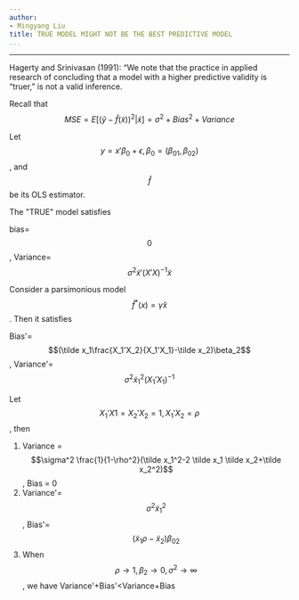```yaml
---
author:
- Mingyang Liu
title: TRUE MODEL MIGHT NOT BE THE BEST PREDICTIVE MODEL
...
```

--- 

Hagerty and Srinivasan (1991): “We note that the practice in applied research of concluding that a model with a higher predictive validity is “truer,” is not a valid inference.

Recall that $$MSE = E[(\tilde y - \hat f(\tilde x))^2 | \tilde x ]=\sigma^2+Bias^2+Variance$$

Let $$y=x'\beta_0+\epsilon, \beta_0=(\beta_{01}, \beta_{02})$$, and $$\hat{f}$$ be its OLS estimator. 

The "TRUE" model satisfies

bias=$$0$$, Variance=$$\sigma^2\tilde x'(X'X)^{-1}\tilde x$$

Consider a parsimonious model $$\hat f^* (x)=\hat \gamma x$$. Then it satisfies

Bias'=$$(\tilde x_1\frac{X_1'X_2}{X_1'X_1}-\tilde x_2)\beta_2$$, Variance'=$$\sigma^2\tilde x_1^2(X_1'X_1)^{-1}$$

Let $$X_1'X1=X_2'X_2=1, X_1'X_2=\rho$$, then
1. Variance = $$\sigma^2 \frac{1}{1-\rho^2}(\tilde x_1^2-2 \tilde x_1 \tilde x_2+\tilde x_2^2)$$, Bias = 0
2. Variance'= $$\sigma^2 \tilde x_1^2$$, Bias'=$$(\tilde x_1 \rho-\tilde x_2)\beta_{02}$$
3. When $$\rho\rightarrow 1, \beta_2\rightarrow 0, \sigma^2\rightarrow \infty$$, we have Variance'+Bias'<Variance+Bias



